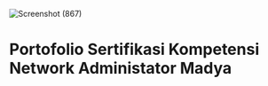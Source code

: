 ![Screenshot (867)](https://github.com/user-attachments/assets/bd392b14-ad6d-44a8-ad97-2c1cab0318c8)


# Portofolio Sertifikasi Kompetensi Network Administator Madya
